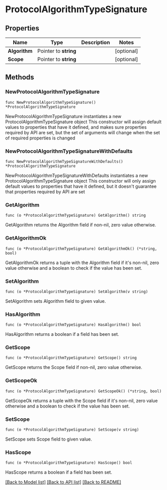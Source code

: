 # ProtocolAlgorithmTypeSignature

## Properties

Name | Type | Description | Notes
------------ | ------------- | ------------- | -------------
**Algorithm** | Pointer to **string** |  | [optional] 
**Scope** | Pointer to **string** |  | [optional] 

## Methods

### NewProtocolAlgorithmTypeSignature

`func NewProtocolAlgorithmTypeSignature() *ProtocolAlgorithmTypeSignature`

NewProtocolAlgorithmTypeSignature instantiates a new ProtocolAlgorithmTypeSignature object
This constructor will assign default values to properties that have it defined,
and makes sure properties required by API are set, but the set of arguments
will change when the set of required properties is changed

### NewProtocolAlgorithmTypeSignatureWithDefaults

`func NewProtocolAlgorithmTypeSignatureWithDefaults() *ProtocolAlgorithmTypeSignature`

NewProtocolAlgorithmTypeSignatureWithDefaults instantiates a new ProtocolAlgorithmTypeSignature object
This constructor will only assign default values to properties that have it defined,
but it doesn't guarantee that properties required by API are set

### GetAlgorithm

`func (o *ProtocolAlgorithmTypeSignature) GetAlgorithm() string`

GetAlgorithm returns the Algorithm field if non-nil, zero value otherwise.

### GetAlgorithmOk

`func (o *ProtocolAlgorithmTypeSignature) GetAlgorithmOk() (*string, bool)`

GetAlgorithmOk returns a tuple with the Algorithm field if it's non-nil, zero value otherwise
and a boolean to check if the value has been set.

### SetAlgorithm

`func (o *ProtocolAlgorithmTypeSignature) SetAlgorithm(v string)`

SetAlgorithm sets Algorithm field to given value.

### HasAlgorithm

`func (o *ProtocolAlgorithmTypeSignature) HasAlgorithm() bool`

HasAlgorithm returns a boolean if a field has been set.

### GetScope

`func (o *ProtocolAlgorithmTypeSignature) GetScope() string`

GetScope returns the Scope field if non-nil, zero value otherwise.

### GetScopeOk

`func (o *ProtocolAlgorithmTypeSignature) GetScopeOk() (*string, bool)`

GetScopeOk returns a tuple with the Scope field if it's non-nil, zero value otherwise
and a boolean to check if the value has been set.

### SetScope

`func (o *ProtocolAlgorithmTypeSignature) SetScope(v string)`

SetScope sets Scope field to given value.

### HasScope

`func (o *ProtocolAlgorithmTypeSignature) HasScope() bool`

HasScope returns a boolean if a field has been set.


[[Back to Model list]](../README.md#documentation-for-models) [[Back to API list]](../README.md#documentation-for-api-endpoints) [[Back to README]](../README.md)


